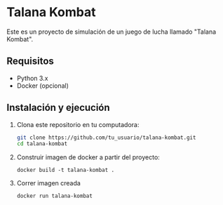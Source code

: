 # Talana Kombat

Este es un proyecto de simulación de un juego de lucha llamado "Talana Kombat".

## Requisitos

- Python 3.x
- Docker (opcional)

## Instalación y ejecución

1. Clona este repositorio en tu computadora:

   ```bash
   git clone https://github.com/tu_usuario/talana-kombat.git
   cd talana-kombat

2. Construir imagen de docker a partir del proyecto:
    ```
    docker build -t talana-kombat .

3. Correr imagen creada
    ```
    docker run talana-kombat

